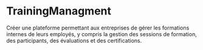 # TrainingManagment
Créer une plateforme permettant aux entreprises de gérer les formations internes de leurs employés, y compris la gestion des sessions de formation, des participants, des évaluations et des certifications.
